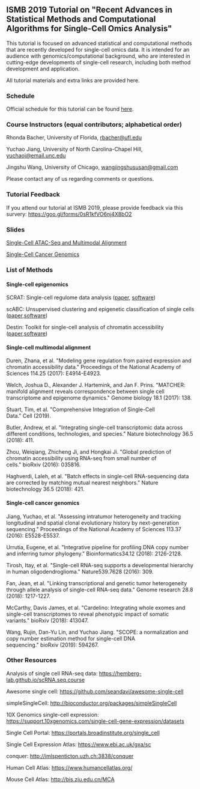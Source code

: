 ## ISMB 2019 Tutorial on "Recent Advances in Statistical Methods and Computational Algorithms for Single-Cell Omics Analysis"

This tutorial is focused on advanced statistical and computational methods that are recently developed for 
single-cell omics data. It is intended for an audience with genomics/computational background, who are
interested in cutting-edge developments of single-cell research, including both method development and application. 

All tutorial materials and extra links are provided here.

### Schedule

Official schedule for this tutorial can be found [here](https://www.iscb.org/ismbeccb2019-program/tutorials#am2).

### Course Instructors (equal contributors; alphabetical order)

Rhonda Bacher, University of Florida, rbacher@ufl.edu

Yuchao Jiang, University of North Carolina-Chapel Hill, yuchaoj@email.unc.edu

Jingshu Wang, University of Chicago, wangjingshususan@gmail.com

Please contact any of us regarding comments or questions.

### Tutorial Feedback

If you attend our tutorial at ISMB 2019, please provide feedback via this survery:
https://goo.gl/forms/0sR1kfVO6nj4X8bO2


### Slides

[Single-Cell ATAC-Seq and Multimodal Alignment](https://github.com/rhondabacher/ISMB2019_SingleCellTutorial/blob/master/slides/5_multimodal_alignment.pdf)

[Single-Cell Cancer Genomics](https://github.com/rhondabacher/ISMB2019_SingleCellTutorial/blob/master/slides/6_cancer_genomics.pdf)

### List of Methods

#### Single-cell epigenomics

SCRAT: Single-cell regulome data analysis ([paper](https://academic.oup.com/bioinformatics/article/33/18/2930/3823309), [software](https://github.com/zji90/SCRAT))

scABC: Unsupervised clustering and epigenetic classification of single cells ([paper](https://www.nature.com/articles/s41467-018-04629-3),[software](https://github.com/SUwonglab/scABC))

Destin: Toolkit for single-cell analysis of chromatin accessibility ([paper](https://academic.oup.com/bioinformatics/advance-article/doi/10.1093/bioinformatics/btz141/5367832),[software](https://github.com/urrutiag/destin))

#### Single-cell multimodal alignment

Duren, Zhana, et al. "Modeling gene regulation from paired expression and chromatin accessibility data." Proceedings of the National Academy of Sciences 114.25 (2017): E4914-E4923.

Welch, Joshua D., Alexander J. Hartemink, and Jan F. Prins. "MATCHER: manifold alignment reveals correspondence between single cell transcriptome and epigenome dynamics." Genome biology 18.1 (2017): 138.

Stuart, Tim, et al. "Comprehensive Integration of Single-Cell Data." Cell (2019).

Butler, Andrew, et al. "Integrating single-cell transcriptomic data across different conditions, technologies, and species." Nature biotechnology 36.5 (2018): 411.

Zhou, Weiqiang, Zhicheng Ji, and Hongkai Ji. "Global prediction of chromatin accessibility using RNA-seq from small number of cells." bioRxiv (2016): 035816.

Haghverdi, Laleh, et al. "Batch effects in single-cell RNA-sequencing data are corrected by matching mutual nearest neighbors." Nature biotechnology 36.5 (2018): 421.

#### Single-cell cancer genomics

Jiang, Yuchao, et al. "Assessing intratumor heterogeneity and tracking longitudinal and spatial clonal evolutionary history by next-generation sequencing." Proceedings of the National Academy of Sciences 113.37 (2016): E5528-E5537.

Urrutia, Eugene, et al. "Integrative pipeline for profiling DNA copy number and inferring tumor phylogeny." Bioinformatics34.12 (2018): 2126-2128.

Tirosh, Itay, et al. "Single-cell RNA-seq supports a developmental hierarchy in human oligodendroglioma." Nature539.7628 (2016): 309.

Fan, Jean, et al. "Linking transcriptional and genetic tumor heterogeneity through allele analysis of single-cell RNA-seq data." Genome research 28.8 (2018): 1217-1227.

McCarthy, Davis James, et al. "Cardelino: Integrating whole exomes and single-cell transcriptomes to reveal phenotypic impact of somatic variants." bioRxiv (2018): 413047.

Wang, Rujin, Dan-Yu Lin, and Yuchao Jiang. "SCOPE: a normalization and copy number estimation method for single-cell DNA sequencing." bioRxiv (2019): 594267.


### Other Resources

Analysis of single cell RNA-seq data: https://hemberg-lab.github.io/scRNA.seq.course

Awesome single cell: https://github.com/seandavi/awesome-single-cell

simpleSingleCell: http://bioconductor.org/packages/simpleSingleCell

10X Genomics single-cell expression: https://support.10xgenomics.com/single-cell-gene-expression/datasets

Single Cell Portal: https://portals.broadinstitute.org/single_cell

Single Cell Expression Atlas: https://www.ebi.ac.uk/gxa/sc

conquer: http://imlspenticton.uzh.ch:3838/conquer

Human Cell Atlas: https://www.humancellatlas.org/

Mouse Cell Atlas: http://bis.zju.edu.cn/MCA 
